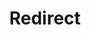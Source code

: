 ﻿---
layout: src/layouts/Redirect.astro
title: Redirect
redirect: https://yamldoc.liuyan.wang/docs/deployments/kubernetes/deploy-container
pubDate:  2023-01-01
navSearch: false
navSitemap: false
navMenu: false
---

